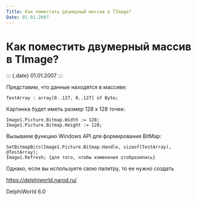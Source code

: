 ```yaml
---
Title: Как поместить двумерный массив в TImage?
Date: 01.01.2007
---
```



Как поместить двумерный массив в TImage?
========================================

::: {.date}
01.01.2007
:::

Представим, что данные находятся в массиве:

    TestArray : array[0..127, 0..127] of Byte;

Картинка будет иметь размер 128 x 128 точек:

    Image1.Picture.Bitmap.Width := 128; 
    Image1.Picture.Bitmap.Height := 128; 

Вызываем функцию Windows API для формирования BitMap:

    SetBitmapBits(Image1.Picture.Bitmap.Handle, sizeof(TestArray), @TestArray); 
    Image1.Refresh; {для того, чтобы изменения отобразились}

Однако, если вы используете свою палитру, то ее нужно создать

<https://delphiworld.narod.ru/>

DelphiWorld 6.0

 

 

